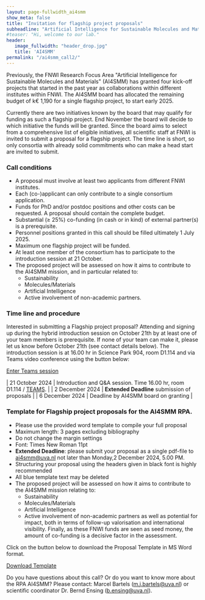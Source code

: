 ```yaml
---
layout: page-fullwidth_ai4smm 
show_meta: false
title: "Invitation for flagship project proposals"
subheadline: "Artificial Intelligence for Sustainable Molecules and Materials"
#teaser: "Hi, welcome to our lab."
header:
   image_fullwidth: "header_drop.jpg"
   title: 'AI4SMM'
permalink: "/ai4smm_call2/"
---
```


Previously, the FNWI Research Focus Area "Artificial Intelligence for Sustainable Molecules and Materials" (AI4SMM) has granted four kick-off projects that started in the past year as collaborations within different institutes within FNWI. The AI4SMM board has allocated the remaining budget of k€ 1,190 for a single flagship project, to start early 2025. 
 
Currently there are two initiatives known by the board that may qualify for funding as such a flagship project. End November the board will decide to which initiative the funds will be granted. Since the board aims to select from a comprehensive list of eligible initiatives, all scientific staff at FNWI is invited to submit a proposal for a flagship project. The time line is short, so only consortia with already solid commitments who can make a head start are invited to submit.

### Call conditions
 - A proposal must involve at least two applicants from different FNWI institutes. 
 - Each (co-)applicant can only contribute to a single consortium application. 
 - Funds for PhD and/or postdoc positions and other costs can be requested. A proposal should contain the complete budget. 
 - Substantial (≥ 25%) co-funding (in cash or in kind) of external partner(s) is a prerequisite. 
 - Personnel positions granted in this call should be filled ultimately 1 July 2025. 
 - Maximum one flagship project will be funded. 
 - At least one member of the consortium has to participate to the introduction session at 21 October. 
 - The proposed project will be assessed on how it aims to contribute to the AI4SMM mission, and in particular related to: 
    * Sustainability 
    * Molecules/Materials 
    * Artificial Intelligence 
    * Active involvement of non-academic partners. 


### Time line and procedure

Interested in submitting a Flagship project proposal? Attending and signing up during the hybrid introduction session on October 21th by at least one of your team members is prerequisite. If none of your team can make it, please let us know before October 21th (see contact details below). The introduction session is at 16.00 hr in Science Park 904, room D1.114 and via Teams video conference using the button below:

<a class="radius button small"
href="https://teams.microsoft.com/l/meetup-join/19%3ameeting_NGFjYzBkYTMtOGVkMS00ODQ2LWExZGMtODYxYjI4NGZhZDJk%40thread.v2/0?context=%7b%22Tid%22%3a%22a0f1cacd-618c-4403-b945-76fb3d6874e5%22%2c%22Oid%22%3a%223d1581a4-dc1a-4503-890a-045c627fe245%22%7d">Enter Teams session</a> 


 | 21 October 2024       | Introduction and Q&A session. Time 16.00 hr, room D1.114 / [TEAMS][10]. |
 | 2 December 2024   | **Extended Deadline** submission of proposals                      |
 | 6 December 2024     | Deadline by AI4SMM board on granting  |

### Template for Flagship project proposals for the AI4SMM RPA. 


 - Please use the provided word template to compile your full proposal 
 - Maximum length: 3 pages excluding bibliography 
 - Do not change the margin settings 
 - Font: Times New Roman 11pt 
 - **Extended Deadline**: please submit your proposal as a single pdf-file to ai4smm@uva.nl not later than Monday,2 December 2024, 5.00 PM. 
 - Structuring your proposal using the headers given in black font is highly recommended 
 - All blue template text may be deleted 
 - The proposed project will be assessed on how it aims to contribute to the AI4SMM mission relating to: 
    * Sustainability 
    * Molecules/Materials 
    * Artificial Intelligence 
    * Active involvement of non-academic partners 
as well as potential for impact, both in terms of follow-up valorisation and international visibility. Finally, as these FNWI funds are seen as seed money, the amount of co-funding is a decisive factor in the assessment. 
 
Click on the button below to download the Proposal Template in MS Word format.

<a class="radius button small"
href="../pages/files/AI4SMM_flagship_proposal_template.docx">Download Template</a> 
 
 
Do you have questions about this call? Or do you want to know more about the RPA AI4SMM? Please contact: Marcel Bartels (m.j.bartels@uva.nl) or scientific coordinator Dr. Bernd Ensing (b.ensing@uva.nl).

[1]: https://ai4science-amsterdam.github.io
[2]: https://ai4science-amsterdam.github.io/ai4smm_rpa
[3]: https://hims.uva.nl
[5]: https://iop.uva.nl
[4]: https://ivi.uva.nl
[6]: https://ibed.uva.nl
[7]: https://sils.uva.nl
[10]: https://teams.microsoft.com/l/meetup-join/19%3ameeting_NGFjYzBkYTMtOGVkMS00ODQ2LWExZGMtODYxYjI4NGZhZDJk%40thread.v2/0?context=%7b%22Tid%22%3a%22a0f1cacd-618c-4403-b945-76fb3d6874e5%22%2c%22Oid%22%3a%223d1581a4-dc1a-4503-890a-045c627fe245%22%7d

